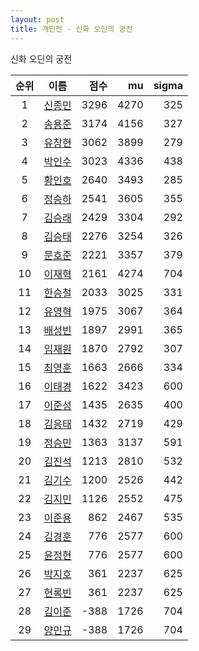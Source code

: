 ```yaml
---
layout: post
title: 개인전 - 신화 오딘의 궁전
---
```


신화 오딘의 궁전

| 순위 | 이름 | 점수 | mu | sigma |
|:---:|:---:|---:|---:|---:|
| 1 | [신종민](../shinjongmin) | 3296 | 4270 | 325 |
| 2 | [송용준](../songyongjun) | 3174 | 4156 | 327 |
| 3 | [유창현](../yuchanghyeon) | 3062 | 3899 | 279 |
| 4 | [박인수](../bakinsu) | 3023 | 4336 | 438 |
| 5 | [황인호](../hwanginho) | 2640 | 3493 | 285 |
| 6 | [정승하](../jeongseungha) | 2541 | 3605 | 355 |
| 7 | [김승래](../gimseungrae) | 2429 | 3304 | 292 |
| 8 | [김승태](../gimseungtae) | 2276 | 3254 | 326 |
| 9 | [문호준](../munhojun) | 2221 | 3357 | 379 |
| 10 | [이재혁](../ijaehyeok) | 2161 | 4274 | 704 |
| 11 | [한승철](../hanseungcheol) | 2033 | 3025 | 331 |
| 12 | [유영혁](../yuyeonghyeok) | 1975 | 3067 | 364 |
| 13 | [배성빈](../baeseongbin) | 1897 | 2991 | 365 |
| 14 | [임재원](../imjaewon) | 1870 | 2792 | 307 |
| 15 | [최영훈](../choiyeonghun) | 1663 | 2666 | 334 |
| 16 | [이태경](../itaegyoeng) | 1622 | 3423 | 600 |
| 17 | [이준성](../ijunseong) | 1435 | 2635 | 400 |
| 18 | [김응태](../gimeungtae) | 1432 | 2719 | 429 |
| 19 | [정승민](../jeongseungmin) | 1363 | 3137 | 591 |
| 20 | [김진석](../gimjinseok) | 1213 | 2810 | 532 |
| 21 | [김기수](../gimgisu) | 1200 | 2526 | 442 |
| 22 | [김지민](../gimjimin) | 1126 | 2552 | 475 |
| 23 | [이준용](../ijunyong) | 862 | 2467 | 535 |
| 24 | [김경훈](../gimgyeonghun) | 776 | 2577 | 600 |
| 25 | [윤정현](../yunjeonghyeon) | 776 | 2577 | 600 |
| 26 | [박지호](../bakjiho) | 361 | 2237 | 625 |
| 27 | [현록빈](../hyeonrokbin) | 361 | 2237 | 625 |
| 28 | [김이준](../gimijun) | -388 | 1726 | 704 |
| 29 | [양민규](../yangmingyu) | -388 | 1726 | 704 |
